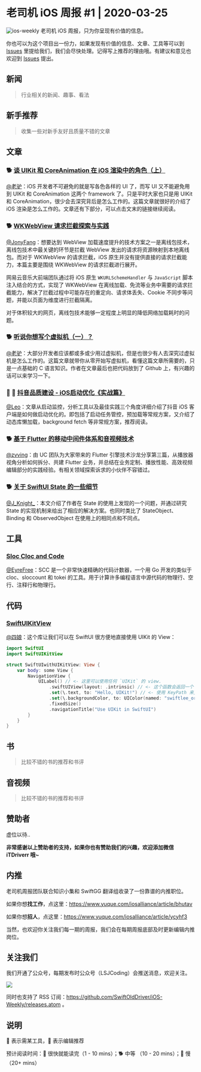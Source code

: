 # 老司机 iOS 周报 #1 | 2020-03-25

![ios-weekly](https://github.com/SwiftOldDriver/iOS-Weekly/blob/master/assets/ios-weekly.png?raw=true)
老司机 iOS 周报，只为你呈现有价值的信息。

你也可以为这个项目出一份力，如果发现有价值的信息、文章、工具等可以到 [Issues](https://github.com/SwiftOldDriver/iOS-Weekly/issues) 里提给我们，我们会尽快处理。记得写上推荐的理由哦。有建议和意见也欢迎到 [Issues](https://github.com/SwiftOldDriver/iOS-Weekly/issues) 提出。

## 新闻

> 行业相关的新闻、趣事、看法

## 新手推荐

> 收集一些对新手友好且质量不错的文章

## 文章

### 🐕 [谈 UIKit 和 CoreAnimation 在 iOS 渲染中的角色（上）](https://mp.weixin.qq.com/s/PgdH8x8nrC9SRU6nMErH8Q)

[@老驴](https://www.weibo.com/6090610445)：iOS 开发者不可避免的就是写各色各样的 UI 了，而写 UI 又不能避免用到 UIKit 和 CoreAnimation 这两个 framework 了。只是平时大家也只是用 UIKit 和 CoreAnimation，很少会去深究背后是怎么工作的。这篇文章就很好的介绍了 iOS 渲染是怎么工作的。文章还有下部分，可以点击文末的链接继续阅读。

### 🐕 [WKWebView 请求拦截探索与实践](https://mp.weixin.qq.com/s/u1fzioTZFLUpDEhSzUMRug)

[@JonyFang](https://github.com/JonyFang)：想要达到 WebView 加载速度提升的技术方案之一是离线包技术，离线包技术中最关键的环节是拦截 WebView 发出的请求将资源映射到本地离线包。而对于 WKWebView 的请求拦截，iOS 原生并没有提供直接的请求拦截能力，本篇主要是围绕 WKWebView 的请求拦截进行展开。

网易云音乐大前端团队通过将 iOS 原生 `WKURLSchemeHandler` 与 `JavaScript` 脚本注入结合的方式，实现了 WKWebView 在离线加载、免流等业务中需要的请求拦截能力，解决了拦截过程中可能存在的重定向、请求体丢失、Cookie 不同步等问题，并能以页面为维度进行拦截隔离。


对于体积较大的网页，离线包技术能够一定程度上明显的降低网络加载耗时的问题。

### 🐕 [听说你想写个虚拟机（一）？](https://mp.weixin.qq.com/s?__biz=Mzg4MjU2Mzc1MQ==&mid=2247484228&idx=1&sn=704addfc6b1e50c7dedf1ad61787358d&chksm=cf558c8cf822059a11e9062f73266ebc32562f2437a29c9a06ce4ff9d298b637b6b699edd20d&token=1309308849&lang=zh_CN#rd)

[@老驴](https://www.weibo.com/6090610445)：大部分开发者应该都或多或少用过虚拟机，但是也很少有人去深究过虚拟机是怎么工作的。这篇文章就带你从零开始写虚拟机，看懂这篇文章所需要的，只是一点基础的 C 语言知识。作者在文章最后也把代码放到了 Github 上，有兴趣的话可以来学习一下。

### 🐢 🌟 [抖音品质建设 - iOS启动优化《实战篇》](https://mp.weixin.qq.com/s/ekXfFu4-rmZpHwzFuKiLXw)

[@Leo](https://github.com/leomobiledeveloper)：文章从启动监控，分析工具以及最佳实践三个角度详细介绍了抖音 iOS 客户端是如何做启动优化的。即包括了启动任务管控，预加载等常规方案，又介绍了动态库懒加载，background fetch 等非常规方案，推荐阅读。

### 🐕 [基于 Flutter 的移动中间件体系和音视频技术](https://mp.weixin.qq.com/s/9b4T9dU5PUaUSzwi32GSGQ)

[@zvving](https://github.com/zvving)：由 UC 团队为大家带来的 Flutter 引擎技术沙龙分享第三篇，从播放器视角分析如何拆分、共建 Flutter 业务，并总结在业务定制、播放性能、高效视频编辑部分的实践经验。有相关领域探索诉求的小伙伴不容错过。

### 🐕 [关于 SwiftUI State 的一些细节](https://onevcat.com/2021/01/swiftui-state/)

[@J_Knight_](https://github.com/knightsj)：本文介绍了作者在 State 的使用上发现的一个问题，并通过研究 State 的实现机制来给出了相应的解决方案。也同时类比了 StateObject、Binding 和 ObservedObject 在使用上的相同点和不同点。

## 工具

### [Sloc Cloc and Code](https://github.com/boyter/scc)

[@EyreFree](https://github.com/EyreFree)：SCC 是一个非常快速精确的代码计数器，一个用 Go 开发的类似于 cloc、sloccount 和 tokei 的工具。用于计算许多编程语言中源代码的物理行、空行、注释行和物理行。

## 代码

### [SwiftUIKitView](https://github.com/AvdLee/SwiftUIKitView)

[@四娘](https://kemchenj.github.io/)：这个库让我们可以在 SwiftUI 很方便地直接使用 UIKit 的 View：

```swift
import SwiftUI
import SwiftUIKitView

struct SwiftUIwithUIKitView: View {
    var body: some View {
        NavigationView {
            UILabel() // <- 这里可以使用任何 `UIKit` 的 view.
                .swiftUIView(layout: .intrinsic) // <- 这个函数会返回一个 SwiftUI 的 `View`.
                .set(\.text, to: "Hello, UIKit!") // <- 使用 KeyPath 来更新数据
                .set(\.backgroundColor, to: UIColor(named: "swiftlee_orange"))
                .fixedSize()
                .navigationTitle("Use UIKit in SwiftUI")
        }
    }
}
```

## 书

> 比较不错的书的推荐和书评

## 音视频

> 比较不错的书的推荐和书评

## 赞助者

虚位以待..

**非常感谢以上赞助者的支持，如果你也有赞助我们的兴趣，欢迎添加微信 iTDriverr 哦~**

## 内推

老司机周报团队联合知识小集和 SwiftGG 翻译组收录了一份靠谱的内推职位。

如果你想**找工作**，点这里：https://www.yuque.com/iosalliance/article/bhutav

如果你想**招人**，点这里：https://www.yuque.com/iosalliance/article/ycyhf3

当然，也欢迎你关注我们每一期的周报，我们会在每期周报底部及时更新编辑内推岗位。

## 关注我们

我们开通了公众号，每期发布时公众号（LSJCoding）会推送消息，欢迎关注。

![](https://github.com/SwiftOldDriver/iOS-Weekly/blob/master/assets/qrcode_for_wechat.jpg?raw=true)

同时也支持了 RSS 订阅：https://github.com/SwiftOldDriver/iOS-Weekly/releases.atom 。

## 说明

🚧 表示需某工具，🌟 表示编辑推荐

预计阅读时间：🐎 很快就能读完（1 - 10 mins）；🐕 中等 （10 - 20 mins）；🐢 慢（20+ mins）
